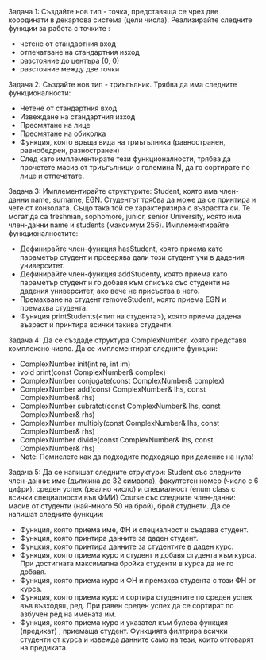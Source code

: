 Задача 1: Създайте нов тип - точка, представяща се чрез две координати в декартова система (цели числа). Реализирайте следните функции за работа с точките :

* четене от стандартния вход
* отпечатване на стандартния изход
* разстояние до центъра (0, 0)
* разстояние между две точки
  
Задача 2: Създайте нов тип - триъгълник. Трябва да има следните функционалности:

* Четене от стандартния вход
* Извеждане на стандартния изход
* Пресмятане на лице
* Пресмятане на обиколка
* Функция, която връща вида на триъгълника (равностранен, равнобедрен, разностранен)
* След като имплементирате тези функционалности, трябва да прочетете масив от триъгълници с големина N, да го сортирате по лице и отпечатате.
  
Задача 3: Имплементирайте структурите: Student, която има член-данни name, surname, EGN. Студентът трябва да може да се принтира и чете от конзолата. Също така той се характеризира с възрастта си. Те могат да са freshman, sophomore, junior, senior University, която има член-данни name и students (максимум 256). Имплементирайте функционалностите:

* Дефинирайте член-функция hasStudent, която приема като параметър студент и проверява дали този студент учи в дадения университет.
* Дефинирайте член-функция addStudenty, която приема като параметър студент и го добавя към списъка със студенти на дадения университет, ако вече не присъства в него.
* Премахване на студент removeStudent, която приема EGN и премахва студента.
* Функция printStudents(<тип на студента>), която приема дадена възраст и принтира всички такива студенти.

Задача 4: Да се създаде структура ComplexNumber, която представя комплексно число. Да се имплементират следните функции:

* ComplexNumber init(int re, int im)
* void print(const ComplexNumber& complex)
* ComplexNumber conjugate(const ComplexNumber& complex)
* ComplexNumber add(const ComplexNumber& lhs, const ComplexNumber& rhs)
* ComplexNumber subratct(const ComplexNumber& lhs, const ComplexNumber& rhs)
* ComplexNumber multiply(const ComplexNumber& lhs, const ComplexNumber& rhs)
* ComplexNumber divide(const ComplexNumber& lhs, const ComplexNumber& rhs)
* Note: Помислете как да подходите подходящо при деление на нула!

Задача 5: Да се напишат следните структури: Student със следните член-данни: име (дължина до 32 символа), факултетен номер (число с 6 цифри), среден успех (реално число) и специалност (enum class с всички специалности във ФМИ) Course със следните член-данни: масив от студенти (най-много 50 на брой), брой студнети. Да се напишат следните функции:

* Функция, която приема име, ФН и специалност и създава студент.
* Функция, която принтира данните за даден студент.
* Фунцкия, която принтира данните за студентите в даден курс.
* Функция, която приема курс и студент и добавя студента към курса. При достигната максимална бройка студенти в курса да не го добавя.
* Функция, която приема курс и ФН и премахва студента с този ФН от курса.
* Функция, която приема курс и сортира студентите по среден успех във възходящ ред. При равен среден успех да се сортират по азбучен ред на имената им.
* Функция, която приема курс и указател към булева функция (предикат) , приемаща студент. Функцията филтрира всички студенти от курса и извежда данните само на тези, които отговарят на предиката.
